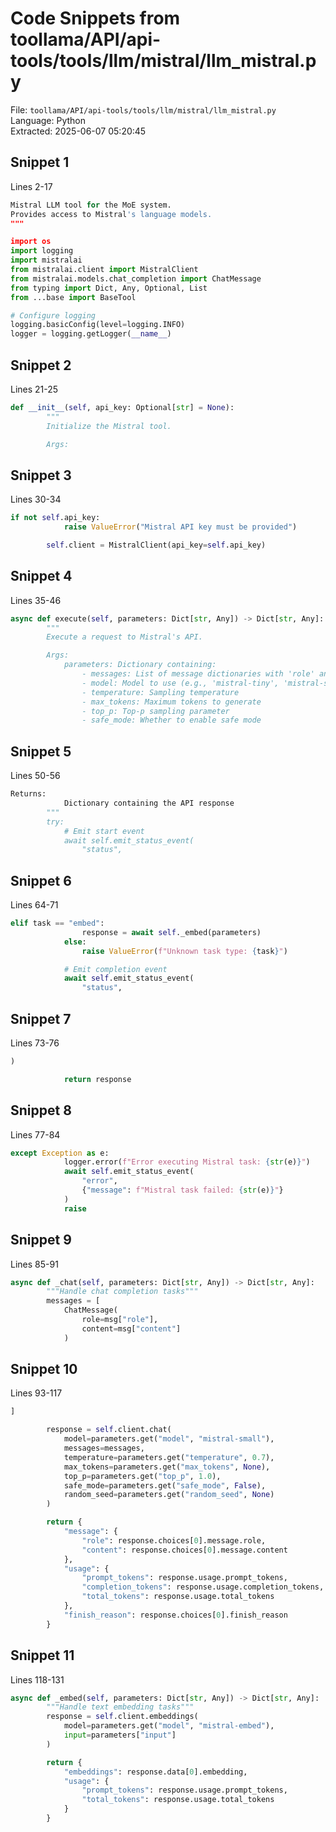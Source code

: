 # Code Snippets from toollama/API/api-tools/tools/llm/mistral/llm_mistral.py

File: `toollama/API/api-tools/tools/llm/mistral/llm_mistral.py`  
Language: Python  
Extracted: 2025-06-07 05:20:45  

## Snippet 1
Lines 2-17

```Python
Mistral LLM tool for the MoE system.
Provides access to Mistral's language models.
"""

import os
import logging
import mistralai
from mistralai.client import MistralClient
from mistralai.models.chat_completion import ChatMessage
from typing import Dict, Any, Optional, List
from ...base import BaseTool

# Configure logging
logging.basicConfig(level=logging.INFO)
logger = logging.getLogger(__name__)
```

## Snippet 2
Lines 21-25

```Python
def __init__(self, api_key: Optional[str] = None):
        """
        Initialize the Mistral tool.

        Args:
```

## Snippet 3
Lines 30-34

```Python
if not self.api_key:
            raise ValueError("Mistral API key must be provided")

        self.client = MistralClient(api_key=self.api_key)
```

## Snippet 4
Lines 35-46

```Python
async def execute(self, parameters: Dict[str, Any]) -> Dict[str, Any]:
        """
        Execute a request to Mistral's API.

        Args:
            parameters: Dictionary containing:
                - messages: List of message dictionaries with 'role' and 'content'
                - model: Model to use (e.g., 'mistral-tiny', 'mistral-small', 'mistral-medium')
                - temperature: Sampling temperature
                - max_tokens: Maximum tokens to generate
                - top_p: Top-p sampling parameter
                - safe_mode: Whether to enable safe mode
```

## Snippet 5
Lines 50-56

```Python
Returns:
            Dictionary containing the API response
        """
        try:
            # Emit start event
            await self.emit_status_event(
                "status",
```

## Snippet 6
Lines 64-71

```Python
elif task == "embed":
                response = await self._embed(parameters)
            else:
                raise ValueError(f"Unknown task type: {task}")

            # Emit completion event
            await self.emit_status_event(
                "status",
```

## Snippet 7
Lines 73-76

```Python
)

            return response
```

## Snippet 8
Lines 77-84

```Python
except Exception as e:
            logger.error(f"Error executing Mistral task: {str(e)}")
            await self.emit_status_event(
                "error",
                {"message": f"Mistral task failed: {str(e)}"}
            )
            raise
```

## Snippet 9
Lines 85-91

```Python
async def _chat(self, parameters: Dict[str, Any]) -> Dict[str, Any]:
        """Handle chat completion tasks"""
        messages = [
            ChatMessage(
                role=msg["role"],
                content=msg["content"]
            )
```

## Snippet 10
Lines 93-117

```Python
]

        response = self.client.chat(
            model=parameters.get("model", "mistral-small"),
            messages=messages,
            temperature=parameters.get("temperature", 0.7),
            max_tokens=parameters.get("max_tokens", None),
            top_p=parameters.get("top_p", 1.0),
            safe_mode=parameters.get("safe_mode", False),
            random_seed=parameters.get("random_seed", None)
        )

        return {
            "message": {
                "role": response.choices[0].message.role,
                "content": response.choices[0].message.content
            },
            "usage": {
                "prompt_tokens": response.usage.prompt_tokens,
                "completion_tokens": response.usage.completion_tokens,
                "total_tokens": response.usage.total_tokens
            },
            "finish_reason": response.choices[0].finish_reason
        }
```

## Snippet 11
Lines 118-131

```Python
async def _embed(self, parameters: Dict[str, Any]) -> Dict[str, Any]:
        """Handle text embedding tasks"""
        response = self.client.embeddings(
            model=parameters.get("model", "mistral-embed"),
            input=parameters["input"]
        )

        return {
            "embeddings": response.data[0].embedding,
            "usage": {
                "prompt_tokens": response.usage.prompt_tokens,
                "total_tokens": response.usage.total_tokens
            }
        }
```

